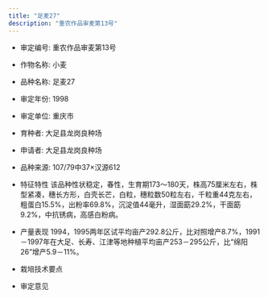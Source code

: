```yaml
---
title: "足麦27"
description: "重农作品审麦第13号"
---
```

* 审定编号:  重农作品审麦第13号

*  作物名称:  小麦

*  品种名称:  足麦27

*  审定年份:  1998

*  审定单位:  重庆市

* 育种者:  大足县龙岗良种场

*  申请者:  大足县龙岗良种场

*  品种来源:  107/79中37×汉源612

*  特征特性
该品种性状稳定，春性，生育期173～180天，株高75厘米左右，株型紧凑，穗长方形，白壳长芒，白粒，穗粒数50粒左右，千粒重44克左右，粗蛋白15.5%，出粉率69.8%，沉淀值44毫升，湿面筯29.2%，干面筯9.2%，中抗锈病，高感白粉病。

*  产量表现
1994，1995两年区试平均亩产292.8公斤，比对照增产8.7%，1991－1997年在大足、长寿、江津等地种植平均亩产253－295公斤，比“绵阳26”增产5.9－11%。　　

*  栽培技术要点


*  审定意见

